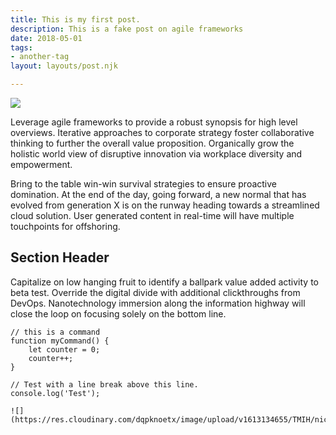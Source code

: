 ```yaml
---
title: This is my first post.
description: This is a fake post on agile frameworks
date: 2018-05-01
tags:
- another-tag
layout: layouts/post.njk

---
```

![](https://res.cloudinary.com/dqpknoetx/image/upload/v1613138710/TMIH/RVS_50_Logo-01.jpg)

Leverage agile frameworks to provide a robust synopsis for high level overviews. Iterative approaches to corporate strategy foster collaborative thinking to further the overall value proposition. Organically grow the holistic world view of disruptive innovation via workplace diversity and empowerment.

Bring to the table win-win survival strategies to ensure proactive domination. At the end of the day, going forward, a new normal that has evolved from generation X is on the runway heading towards a streamlined cloud solution. User generated content in real-time will have multiple touchpoints for offshoring.

## Section Header

Capitalize on low hanging fruit to identify a ballpark value added activity to beta test. Override the digital divide with additional clickthroughs from DevOps. Nanotechnology immersion along the information highway will close the loop on focusing solely on the bottom line.

```text/2-3
// this is a command
function myCommand() {
	let counter = 0;
	counter++;
}

// Test with a line break above this line.
console.log('Test');

![](https://res.cloudinary.com/dqpknoetx/image/upload/v1613134655/TMIH/nicks%20photos/_DSC7528.jpg)